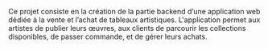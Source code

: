 Ce projet consiste en la création de la partie backend d’une application web dédiée à la vente et l’achat de tableaux artistiques. L'application permet aux artistes de publier leurs œuvres, aux clients de parcourir les collections disponibles, de passer commande, et de gérer leurs achats.
